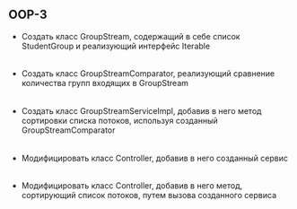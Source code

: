 ## OOP-3

* Создать класс GroupStream, содержащий в себе список StudentGroup и реализующий интерфейс Iterable<StudentGroup>
######
* Создать класс GroupStreamComparator<GroupStream>, реализующий сравнение количества групп входящих в GroupStream
######
* Создать класс GroupStreamServiceImpl, добавив в него метод сортировки списка потоков, используя созданный GroupStreamComparator
######
* Модифицировать класс Controller, добавив в него созданный сервис
######
* Модифицировать класс Controller, добавив в него метод, сортирующий список потоков, путем вызова созданного сервиса